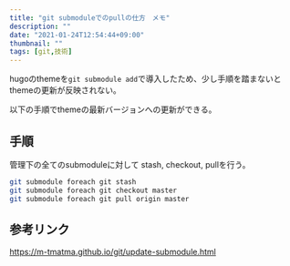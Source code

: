 ```yaml
---
title: "git submoduleでのpullの仕方　メモ"
description: ""
date: "2021-01-24T12:54:44+09:00"
thumbnail: ""
tags: [git,技術]
---
```


hugoのthemeを`git submodule add`で導入したため、少し手順を踏まないとthemeの更新が反映されない。

以下の手順でthemeの最新バージョンへの更新ができる。

## 手順
管理下の全てのsubmoduleに対して
stash, checkout, pullを行う。

```sh
git submodule foreach git stash
git submodule foreach git checkout master
git submodule foreach git pull origin master
```


## 参考リンク
https://m-tmatma.github.io/git/update-submodule.html